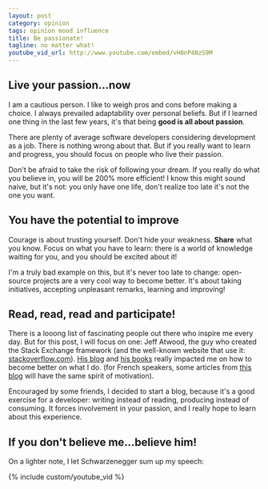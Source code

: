 ```yaml
---
layout: post
category: opinion
tags: opinion mood influence
title: Be passionate!
tagline: no matter what!
youtube_vid_url: http://www.youtube.com/embed/vH0nP4NzS9M
---
```



Live your passion...now
-----------------------

I am a cautious person. I like to weigh pros and cons before making a choice. I always prevailed adaptability over personal beliefs. But if I learned one thing in the last few years, it's that being **good is all about passion**.

There are plenty of average software developers considering development as a job. There is nothing wrong about that. But if you really want to learn and progress, you should focus on people who live their passion.

Don't be afraid to take the risk of following your dream. If you really do what you believe in, you will be 200% more efficient! I know this might sound naive, but it's not: you only have one life, don't realize too late it's not the one you want.

You have the potential to improve
---------------------------------

Courage is about trusting yourself. Don't hide your weakness. **Share** what you know. Focus on what you have to learn: there is a world of knowledge waiting for you, and you should be excited about it!

I'm a truly bad example on this, but it's never too late to change: open-source projects are a very cool way to become better. It's about taking initiatives, accepting unpleasant remarks, learning and improving!

Read, read, read and participate!
---------------------------------

There is a looong list of fascinating people out there who inspire me every day. But for this post, I will focus on one: Jeff Atwood, the guy who created the Stack Exchange framework (and the well-known website that use it: [stackoverflow.com][1]). [His blog][2] and [his books][3] really impacted me on how to become better on what I do. (for French speakers, some articles from [this blog][4] will have the same spirit of motivation).

Encouraged by some friends, I decided to start a blog, because it's a good exercise for a developer: writing instead of reading, producing instead of consuming. It forces involvement in your passion, and I really hope to learn about this experience.

If you don't believe me...believe him!
--------------------------------------

On a lighter note, I let Schwarzenegger sum up my speech:

{% include custom/youtube_vid %}

[1]: http://stackoverflow.com
[2]: http://www.codinghorror.com/blog/ "Coding Horror Blog"
[3]: http://www.codinghorror.com/blog/2012/07/coding-horror-the-book.html "Books section of coding horror"
[4]: http://vincent.jousse.org/ "Blog de Vincent Jousse"
